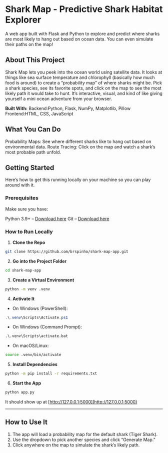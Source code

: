 # Shark Map - Predictive Shark Habitat Explorer

A web app built with Flask and Python to explore and predict where sharks are most likely to hang out based on ocean data. You can even simulate their paths on the map!


## About This Project

Shark Map lets you peek into the ocean world using satellite data. It looks at things like sea surface temperature and chlorophyll (basically how much food is around) to create a “probability map” of where sharks might be.
Pick a shark species, see its favorite spots, and click on the map to see the most likely path it would take to hunt. It’s interactive, visual, and kind of like giving yourself a mini ocean adventure from your browser.

**Built With:**
Backend:Python, Flask, NumPy, Matplotlib, Pillow
Frontend:HTML, CSS, JavaScript

## What You Can Do
Probability Maps: See where different sharks like to hang out based on environmental data.
Route Tracing: Click on the map and watch a shark’s most probable path unfold.

## Getting Started
Here’s how to get this running locally on your machine so you can play around with it.

### Prerequisites

Make sure you have:

Python 3.9+ – [Download here](https://www.python.org/downloads/)
Git – [Download here](https://git-scm.com/downloads)

### How to Run Locally

1. **Clone the Repo**

```bash
git clone https://github.com/brspinho/shark-map-app.git
```

2. **Go into the Project Folder**

```bash
cd shark-map-app
```

3. **Create a Virtual Environment**

```bash
python -m venv .venv
```

4. **Activate It**

* On Windows (PowerShell):

```powershell
.\.venv\Scripts\Activate.ps1
```

* On Windows (Command Prompt):

```cmd
.\.venv\Scripts\activate.bat
```

* On macOS/Linux:

```bash
source .venv/bin/activate
```

5. **Install Dependencies**

```bash
python -m pip install -r requirements.txt
```

6. **Start the App**

```bash
python app.py
```

It should show up at [http://127.0.0.1:5000](http://127.0.0.1:5000)

---

## How to Use It

1. The app will load a probability map for the default shark (Tiger Shark).
2. Use the dropdown to pick another species and click “Generate Map.”
3. Click anywhere on the map to simulate the shark’s likely path.
